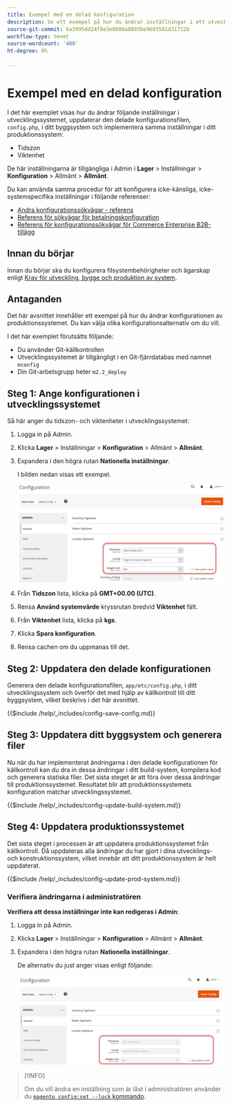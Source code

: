 ```yaml
---
title: Exempel med en delad konfiguration
description: Se ett exempel på hur du ändrar inställningar i ett utvecklingssystem med en delad konfigurationsfil.
source-git-commit: 6a3995dd24f8e3e8686a8893be9693581d31712b
workflow-type: tm+mt
source-wordcount: '460'
ht-degree: 0%

---
```



# Exempel med en delad konfiguration

I det här exemplet visas hur du ändrar följande inställningar i utvecklingssystemet, uppdaterar den delade konfigurationsfilen, `config.php`, i ditt byggsystem och implementera samma inställningar i ditt produktionssystem:

- Tidszon
- Viktenhet

De här inställningarna är tillgängliga i Admin i **Lager** > Inställningar > **Konfiguration** > Allmänt > **Allmänt**.

Du kan använda samma procedur för att konfigurera icke-känsliga, icke-systemspecifika inställningar i följande referenser:

- [Andra konfigurationssökvägar - referens](../reference/config-reference-general.md)
- [Referens för sökvägar för betalningskonfiguration](../reference/config-reference-payment.md)
- [Referens för konfigurationssökvägar för Commerce Enterprise B2B-tillägg](../reference/config-reference-b2b.md)

## Innan du börjar

Innan du börjar ska du konfigurera filsystembehörigheter och ägarskap enligt [Krav för utveckling, bygge och produktion av system](../deployment/prerequisites.md).

## Antaganden

Det här avsnittet innehåller ett exempel på hur du ändrar konfigurationen av produktionssystemet. Du kan välja olika konfigurationsalternativ om du vill.

I det här exemplet förutsätts följande:

- Du använder Git-källkontrollen
- Utvecklingssystemet är tillgängligt i en Git-fjärrdatabas med namnet `mconfig`
- Din Git-arbetsgrupp heter `m2.2_deploy`

## Steg 1: Ange konfigurationen i utvecklingssystemet

Så här anger du tidszon- och viktenheter i utvecklingssystemet:

1. Logga in på Admin.
1. Klicka **Lager** > Inställningar > **Konfiguration** > Allmänt > **Allmänt**.
1. Expandera i den högra rutan **Nationella inställningar**.

   I bilden nedan visas ett exempel.

   ![Ange språkinställningar i utvecklingssystemet](../../assets/configuration/split-deploy-set-locale.png)

1. Från **Tidszon** lista, klicka på **GMT+00.00 (UTC)**.
1. Rensa **Använd systemvärde** kryssrutan bredvid **Viktenhet** fält.
1. Från **Viktenhet** lista, klicka på **kgs**.
1. Klicka **Spara konfiguration**.
1. Rensa cachen om du uppmanas till det.

## Steg 2: Uppdatera den delade konfigurationen

Generera den delade konfigurationsfilen, `app/etc/config.php`, i ditt utvecklingssystem och överför det med hjälp av källkontroll till ditt byggsystem, vilket beskrivs i det här avsnittet.

{{$include /help/_includes/config-save-config.md}}

## Steg 3: Uppdatera ditt byggsystem och generera filer

Nu när du har implementerat ändringarna i den delade konfigurationen för källkontroll kan du dra in dessa ändringar i ditt build-system, kompilera kod och generera statiska filer. Det sista steget är att föra över dessa ändringar till produktionssystemet. Resultatet blir att produktionssystemets konfiguration matchar utvecklingssystemet.

{{$include /help/_includes/config-update-build-system.md}}

## Steg 4: Uppdatera produktionssystemet

Det sista steget i processen är att uppdatera produktionssystemet från källkontroll. Då uppdateras alla ändringar du har gjort i dina utvecklings- och konstruktionssystem, vilket innebär att ditt produktionssystem är helt uppdaterat.

{{$include /help/_includes/config-update-prod-system.md}}

### Verifiera ändringarna i administratören

**Verifiera att dessa inställningar inte kan redigeras i Admin**:

1. Logga in på Admin.
1. Klicka **Lager** > Inställningar > **Konfiguration** > Allmänt > **Allmänt**.
1. Expandera i den högra rutan **Nationella inställningar**.

   De alternativ du just anger visas enligt följande:

   ![Konfigurationsalternativen kan inte redigeras i administratören](../../assets/configuration/split-deploy-not-editable.png)

>[!INFO]
>
>Om du vill ändra en inställning som är låst i administratören använder du [`magento config:set --lock` kommando](../cli/set-configuration-values.md).
